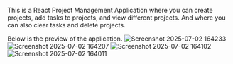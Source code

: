 This is a React Project Management Application where you can create projects, add tasks to projects, and view different projects.
And where you can also clear tasks and delete projects.

Below is the preview of the application.
![Screenshot 2025-07-02 164233](https://github.com/user-attachments/assets/58721609-9eeb-43af-910e-6041bd16b4f6)
![Screenshot 2025-07-02 164207](https://github.com/user-attachments/assets/788b6e50-ba5b-45c9-a696-6a998df63e70)
![Screenshot 2025-07-02 164102](https://github.com/user-attachments/assets/c2b8520f-4e51-4f12-aa9f-dfc762bf57aa)
![Screenshot 2025-07-02 164011](https://github.com/user-attachments/assets/8a8f37a4-40ba-4696-b3f3-f718b0b711ec)
